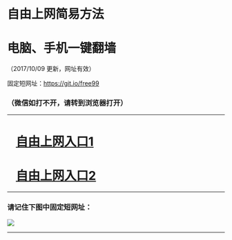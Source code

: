 ﻿# 自由上网简易方法

# 电脑、手机一键翻墙

（2017/10/09 更新，网址有效）

固定短网址：https://git.io/free99

### （微信如打不开，请转到浏览器打开）


***





# &nbsp;&nbsp; <a href="http://ft2342016214.fwq-tz-1001.info/fwqtz01.html?t=100900124690 " target="_blank">自由上网入口1</a>
# &nbsp;&nbsp; <a href="http://ft2521821969.fwq-tz-1002.info/fwqtz02.html?t=10090014010 " target="_blank">自由上网入口2</a>
***

### 请记住下图中固定短网址：

<img src="https://s3-us-west-2.amazonaws.com/fwq-1001/yjfq-20170905okok.png" /> 


***

